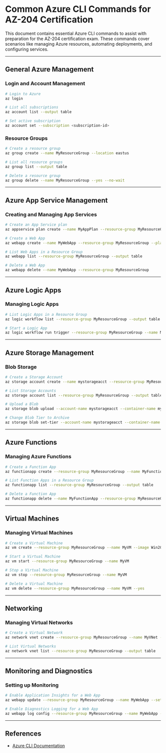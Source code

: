 # Common Azure CLI Commands for AZ-204 Certification

This document contains essential Azure CLI commands to assist with preparation for the AZ-204 certification exam. These commands cover scenarios like managing Azure resources, automating deployments, and configuring services.

---

## General Azure Management

### Login and Account Management
```bash
# Login to Azure
az login

# List all subscriptions
az account list --output table

# Set active subscription
az account set --subscription <subscription-id>
```

### Resource Groups
```bash
# Create a resource group
az group create --name MyResourceGroup --location eastus

# List all resource groups
az group list --output table

# Delete a resource group
az group delete --name MyResourceGroup --yes --no-wait
```

---

## Azure App Service Management

### Creating and Managing App Services
```bash
# Create an App Service plan
az appservice plan create --name MyAppPlan --resource-group MyResourceGroup --location eastus --sku S1

# Create a Web App
az webapp create --name MyWebApp --resource-group MyResourceGroup --plan MyAppPlan

# List Web Apps in a Resource Group
az webapp list --resource-group MyResourceGroup --output table

# Delete a Web App
az webapp delete --name MyWebApp --resource-group MyResourceGroup
```

---

## Azure Logic Apps

### Managing Logic Apps
```bash
# List Logic Apps in a Resource Group
az logic workflow list --resource-group MyResourceGroup --output table

# Start a Logic App
az logic workflow run trigger --resource-group MyResourceGroup --name MyLogicApp --workflow-name MyLogicApp
```

---

## Azure Storage Management

### Blob Storage
```bash
# Create a Storage Account
az storage account create --name mystorageacct --resource-group MyResourceGroup --location eastus --sku Standard_LRS --kind StorageV2

# List Storage Accounts
az storage account list --resource-group MyResourceGroup --output table

# Upload a Blob
az storage blob upload --account-name mystorageacct --container-name my-container --name myfile.txt --file /path/to/myfile.txt

# Change Blob Tier to Archive
az storage blob set-tier --account-name mystorageacct --container-name my-container --name myfile.txt --tier Archive
```

---

## Azure Functions

### Managing Azure Functions
```bash
# Create a Function App
az functionapp create --resource-group MyResourceGroup --name MyFunctionApp --storage-account mystorageacct --consumption-plan-location eastus

# List Function Apps in a Resource Group
az functionapp list --resource-group MyResourceGroup --output table

# Delete a Function App
az functionapp delete --name MyFunctionApp --resource-group MyResourceGroup
```

---

## Virtual Machines

### Managing Virtual Machines
```bash
# Create a Virtual Machine
az vm create --resource-group MyResourceGroup --name MyVM --image Win2019Datacenter --admin-username azureuser --admin-password <password>

# Start a Virtual Machine
az vm start --resource-group MyResourceGroup --name MyVM

# Stop a Virtual Machine
az vm stop --resource-group MyResourceGroup --name MyVM

# Delete a Virtual Machine
az vm delete --resource-group MyResourceGroup --name MyVM --yes
```

---

## Networking

### Managing Virtual Networks
```bash
# Create a Virtual Network
az network vnet create --resource-group MyResourceGroup --name MyVNet --address-prefix 10.0.0.0/16 --subnet-name MySubnet --subnet-prefix 10.0.1.0/24

# List Virtual Networks
az network vnet list --resource-group MyResourceGroup --output table
```

---

## Monitoring and Diagnostics

### Setting up Monitoring
```bash
# Enable Application Insights for a Web App
az webapp update --resource-group MyResourceGroup --name MyWebApp --set appInsightsEnabled=true

# Enable Diagnostics Logging for a Web App
az webapp log config --resource-group MyResourceGroup --name MyWebApp --web-server-logging filesystem
```

---

## References
- [Azure CLI Documentation](https://learn.microsoft.com/en-us/cli/azure/)